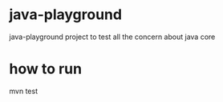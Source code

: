 # java-playground
java-playground project to test all the concern about java core
# how to run
mvn test